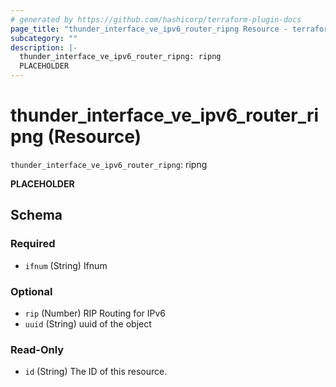 ```yaml
---
# generated by https://github.com/hashicorp/terraform-plugin-docs
page_title: "thunder_interface_ve_ipv6_router_ripng Resource - terraform-provider-thunder"
subcategory: ""
description: |-
  thunder_interface_ve_ipv6_router_ripng: ripng
  PLACEHOLDER
---
```


# thunder_interface_ve_ipv6_router_ripng (Resource)

`thunder_interface_ve_ipv6_router_ripng`: ripng

__PLACEHOLDER__



<!-- schema generated by tfplugindocs -->
## Schema

### Required

- `ifnum` (String) Ifnum

### Optional

- `rip` (Number) RIP Routing for IPv6
- `uuid` (String) uuid of the object

### Read-Only

- `id` (String) The ID of this resource.


